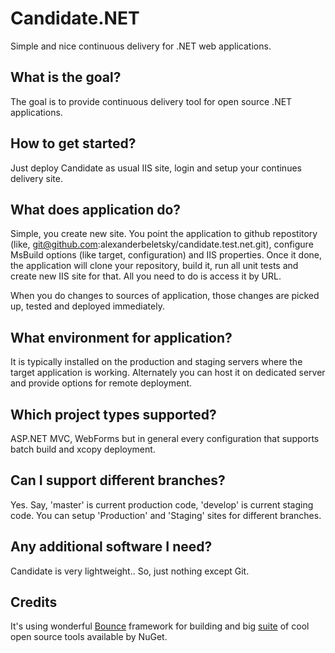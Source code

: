 # Candidate.NET
Simple and nice continuous delivery for .NET web applications.

## What is the goal?

The goal is to provide continuous delivery tool for open source .NET applications.

## How to get started?

Just deploy Candidate as usual IIS site, login and setup your continues delivery site.

## What does application do?

Simple, you create new site. You point the application to github repostitory (like, git@github.com:alexanderbeletsky/candidate.test.net.git), configure MsBuild options (like target, configuration) and IIS properties. Once it done, the application will clone your repository, build it, run all unit tests and create new IIS site for that. All you need to do is access it by URL.

When you do changes to sources of application, those changes are picked up, tested and deployed immediately.

## What environment for application?

It is typically installed on the production and staging servers where the target application is working. Alternately you can host it on dedicated server and provide options for remote deployment.

## Which project types supported?

ASP.NET MVC, WebForms but in general every configuration that supports batch build and xcopy deployment.

## Can I support different branches?

Yes. Say, 'master' is current production code, 'develop' is current staging code. You can setup 'Production' and 'Staging' sites for different branches. 

## Any additional software I need?

Candidate is very lightweight.. So, just nothing except Git.

## Credits

It's using wonderful [Bounce](https://github.com/alexanderbeletsky/bounce) framework for building and big [suite](https://github.com/alexanderbeletsky/candidate.net/tree/master/packages) of cool open source tools available by NuGet.
